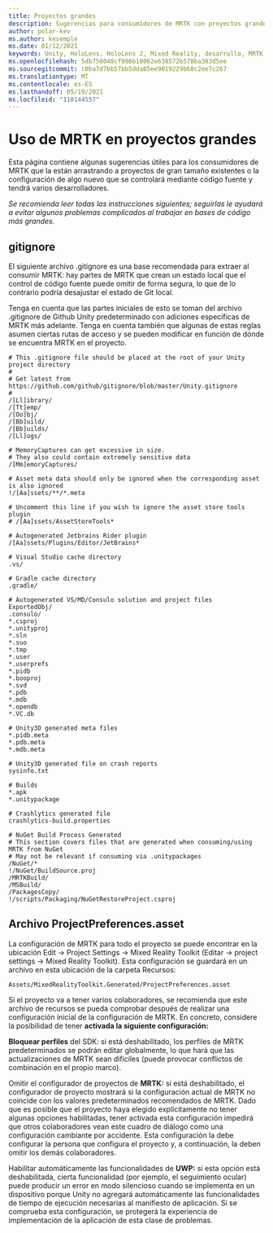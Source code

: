 ```yaml
---
title: Proyectos grandes
description: Sugerencias para consumidores de MRTK con proyectos grandes.
author: polar-kev
ms.author: kesemple
ms.date: 01/12/2021
keywords: Unity, HoloLens, HoloLens 2, Mixed Reality, desarrollo, MRTK
ms.openlocfilehash: 5db750048cf996b10062e638572b578ba383d5ee
ms.sourcegitcommit: c0ba7d7bb57bb5dda65ee9019229b68c2ee7c267
ms.translationtype: MT
ms.contentlocale: es-ES
ms.lasthandoff: 05/19/2021
ms.locfileid: "110144557"
---
```

# <a name="using-mrtk-in-large-projects"></a>Uso de MRTK en proyectos grandes

Esta página contiene algunas sugerencias útiles para los consumidores de MRTK que la están arrastrando a proyectos de gran tamaño existentes o la configuración de algo nuevo que se controlará mediante código fuente y tendrá varios desarrolladores.

*Se recomienda leer todas las instrucciones siguientes; seguirlas le ayudará a evitar algunos problemas complicados al trabajar en bases de código más grandes.*

## <a name="gitignore"></a>gitignore

El siguiente archivo .gitignore es una base recomendada para extraer al consumir MRTK: hay partes de MRTK que crean un estado local que el control de código fuente puede omitir de forma segura, lo que de lo contrario podría desajustar el estado de Git local.

Tenga en cuenta que las partes iniciales de esto se toman del archivo .gitignore de Github Unity predeterminado con adiciones específicas de MRTK más adelante. Tenga en cuenta también que algunas de estas reglas asumen ciertas rutas de acceso y se pueden modificar en función de dónde se encuentra MRTK en el proyecto.

```
# This .gitignore file should be placed at the root of your Unity project directory
#
# Get latest from https://github.com/github/gitignore/blob/master/Unity.gitignore
#
/[Ll]ibrary/
/[Tt]emp/
/[Oo]bj/
/[Bb]uild/
/[Bb]uilds/
/[Ll]ogs/

# MemoryCaptures can get excessive in size.
# They also could contain extremely sensitive data
/[Mm]emoryCaptures/

# Asset meta data should only be ignored when the corresponding asset is also ignored
!/[Aa]ssets/**/*.meta

# Uncomment this line if you wish to ignore the asset store tools plugin
# /[Aa]ssets/AssetStoreTools*

# Autogenerated Jetbrains Rider plugin
/[Aa]ssets/Plugins/Editor/JetBrains*

# Visual Studio cache directory
.vs/

# Gradle cache directory
.gradle/

# Autogenerated VS/MD/Consulo solution and project files
ExportedObj/
.consulo/
*.csproj
*.unityproj
*.sln
*.suo
*.tmp
*.user
*.userprefs
*.pidb
*.booproj
*.svd
*.pdb
*.mdb
*.opendb
*.VC.db

# Unity3D generated meta files
*.pidb.meta
*.pdb.meta
*.mdb.meta

# Unity3D generated file on crash reports
sysinfo.txt

# Builds
*.apk
*.unitypackage

# Crashlytics generated file
crashlytics-build.properties

# NuGet Build Process Generated
# This section covers files that are generated when consuming/using MRTK from NuGet
# May not be relevant if consuming via .unitypackages
/NuGet/*
!/NuGet/BuildSource.proj
/MRTKBuild/
/MSBuild/
/PackagesCopy/
!/scripts/Packaging/NuGetRestoreProject.csproj
```

## <a name="projectpreferencesasset-file"></a>Archivo ProjectPreferences.asset

La configuración de MRTK para todo el proyecto se puede encontrar en la ubicación Edit -> Project Settings -> Mixed Reality Toolkit (Editar -> project settings -> Mixed Reality Toolkit). Esta configuración se guardará en un archivo en esta ubicación de la carpeta Recursos:

```
Assets/MixedRealityToolkit.Generated/ProjectPreferences.asset
```

Si el proyecto va a tener varios colaboradores, se recomienda que este archivo de recursos se pueda comprobar después de realizar una configuración inicial de la configuración de MRTK. En concreto, considere la posibilidad de tener **activada la siguiente configuración:**

**Bloquear perfiles** del SDK: si está deshabilitado, los perfiles de MRTK predeterminados se podrán editar globalmente, lo que hará que las actualizaciones de MRTK sean difíciles (puede provocar conflictos de combinación en el propio marco).

Omitir el configurador de proyectos de **MRTK:** si está deshabilitado, el configurador de proyecto mostrará si la configuración actual de MRTK no coincide con los valores predeterminados recomendados de MRTK. Dado que es posible que el proyecto haya elegido explícitamente no tener algunas opciones habilitadas, tener activada esta configuración impedirá que otros colaboradores vean este cuadro de diálogo como una configuración cambiante por accidente. Esta configuración la debe configurar la persona que configura el proyecto y, a continuación, la deben omitir los demás colaboradores.

Habilitar automáticamente las funcionalidades de **UWP:** si esta opción está deshabilitada, cierta funcionalidad (por ejemplo, el seguimiento ocular) puede producir un error en modo silencioso cuando se implementa en un dispositivo porque Unity no agregará automáticamente las funcionalidades de tiempo de ejecución necesarias al manifiesto de aplicación. Si se comprueba esta configuración, se protegerá la experiencia de implementación de la aplicación de esta clase de problemas.
